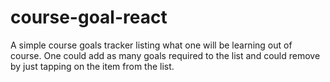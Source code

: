 # course-goal-react
A simple course goals tracker listing what one will be learning out of course. One could add as many goals required to the list and could remove by just tapping on the item from the list.
